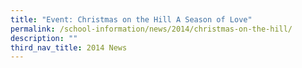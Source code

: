 ```yaml
---
title: "Event: Christmas on the Hill A Season of Love"
permalink: /school-information/news/2014/christmas-on-the-hill/
description: ""
third_nav_title: 2014 News
---
```

